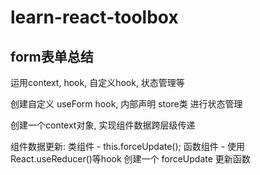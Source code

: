 # learn-react-toolbox

  ## form表单总结
   
   运用context, hook, 自定义hook, 状态管理等

   创建自定义 useForm hook, 内部声明 store类 进行状态管理

   创建一个context对象, 实现组件数据跨层级传递

   组件数据更新: 类组件 - this.forceUpdate(); 函数组件 - 使用React.useReducer()等hook 创建一个 forceUpdate 更新函数


